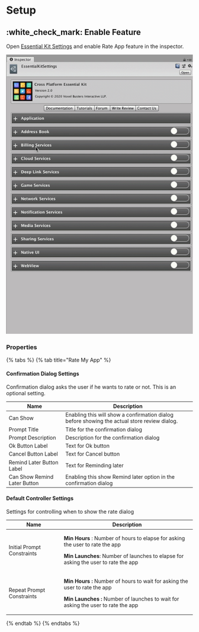 # Setup

## :white\_check\_mark: Enable Feature

Open [Essential Kit Settings](../plugin-overview/settings.md) and enable Rate App feature in the inspector.

![Enable Rate App](../.gitbook/assets/EnableRateApp.gif)

### Properties

{% tabs %}
{% tab title="Rate My App" %}
#### Confirmation Dialog Settings

Confirmation dialog asks the user if he wants to rate or not. This is an optional setting.

| Name                         | Description                                                                                  |
| ---------------------------- | -------------------------------------------------------------------------------------------- |
| Can Show                     | Enabling this will show a confirmation dialog before showing the actual store review dialog. |
| Prompt Title                 | Title for the confirmation dialog                                                            |
| Prompt Description           | Description for the confirmation dialog                                                      |
| Ok Button Label              | Text for Ok button                                                                           |
| Cancel Button Label          | Text for Cancel button                                                                       |
| Remind Later Button Label    | Text for Reminding later                                                                     |
| Can Show Remind Later Button | Enabling this show Remind later option in the confirmation dialog                            |

#### Default Controller Settings

Settings for controlling when to show the rate dialog

| Name                       | Description                                                                                                                                                                                             |
| -------------------------- | ------------------------------------------------------------------------------------------------------------------------------------------------------------------------------------------------------- |
| Initial Prompt Constraints | <p><strong>Min Hours</strong> : Number of hours to elapse for asking the user to rate the app</p><p><strong>Min Launches</strong>: Number of launches to elapse for asking the user to rate the app</p> |
| Repeat Prompt Constraints  | <p><strong>Min Hours :</strong> Number of hours to wait for asking the user to rate the app</p><p><strong>Min Launches :</strong> Number of launches to wait for asking the user to rate the app</p>    |
{% endtab %}
{% endtabs %}

